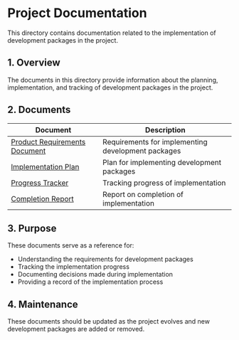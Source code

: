 # Project Documentation

This directory contains documentation related to the implementation of development packages in the project.

## 1. Overview

The documents in this directory provide information about the planning, implementation, and tracking of development packages in the project.

## 2. Documents

| Document | Description |
|----------|-------------|
| [Product Requirements Document](005-prd.md) | Requirements for implementing development packages |
| [Implementation Plan](010-implementation-plan.md) | Plan for implementing development packages |
| [Progress Tracker](015-progress-tracker.md) | Tracking progress of implementation |
| [Completion Report](020-completion-report.md) | Report on completion of implementation |

## 3. Purpose

These documents serve as a reference for:

- Understanding the requirements for development packages
- Tracking the implementation progress
- Documenting decisions made during implementation
- Providing a record of the implementation process

## 4. Maintenance

These documents should be updated as the project evolves and new development packages are added or removed.
